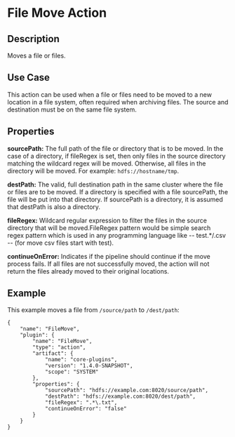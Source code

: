 # File Move Action


Description
-----------
Moves a file or files.


Use Case
--------
This action can be used when a file or files need to be moved to a new location in a file system,
often required when archiving files. The source and destination must be on the same file system.


Properties
----------
**sourcePath:** The full path of the file or directory that is to be moved. In the case of a directory, if
fileRegex is set, then only files in the source directory matching the wildcard regex will be moved.
Otherwise, all files in the directory will be moved. For example: `hdfs://hostname/tmp`.

**destPath:** The valid, full destination path in the same cluster where the file or files are to be moved.
If a directory is specified with a file sourcePath, the file will be put into that directory. If sourcePath is
a directory, it is assumed that destPath is also a directory.

**fileRegex:** Wildcard regular expression to filter the files in the source directory that will be moved.FileRegex pattern 
would be simple search regex pattern which is used in any programming language like -- test.*/.csv -- (for move csv files start with test).

**continueOnError:** Indicates if the pipeline should continue if the move process fails. If all files are not 
successfully moved, the action will not return the files already moved to their original locations.


Example
-------
This example moves a file from `/source/path` to `/dest/path`:

    {
        "name": "FileMove",
        "plugin": {
            "name": "FileMove",
            "type": "action",
            "artifact": {
                "name": "core-plugins",
                "version": "1.4.0-SNAPSHOT",
                "scope": "SYSTEM"
            },
            "properties": {
                "sourcePath": "hdfs://example.com:8020/source/path",
                "destPath": "hdfs://example.com:8020/dest/path",
                "fileRegex": ".*\.txt",
                "continueOnError": "false"
            }
        }
    }
